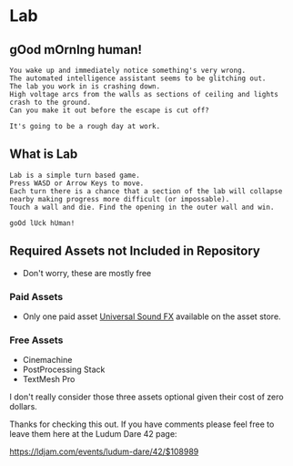# Lab

## gOod mOrnIng human!
```
You wake up and immediately notice something's very wrong.
The automated intelligence assistant seems to be glitching out.
The lab you work in is crashing down.
High voltage arcs from the walls as sections of ceiling and lights crash to the ground.
Can you make it out before the escape is cut off?

It's going to be a rough day at work.
```

## What is Lab
```
Lab is a simple turn based game. 
Press WASD or Arrow Keys to move. 
Each turn there is a chance that a section of the lab will collapse nearby making progress more difficult (or impossable).
Touch a wall and die. Find the opening in the outer wall and win.

goOd lUck hUman!
```

## Required Assets not Included in Repository
* Don't worry, these are mostly free
### Paid Assets
* Only one paid asset  [Universal Sound FX](https://assetstore.unity.com/packages/audio/sound-fx/universal-sound-fx-17256) available on the asset store.

### Free Assets
* Cinemachine
* PostProcessing Stack
* TextMesh Pro

I don't really consider those three assets optional given their cost of zero dollars.

Thanks for checking this out. If you have comments please feel free to leave them here at the Ludum Dare 42 page:

https://ldjam.com/events/ludum-dare/42/$108989
